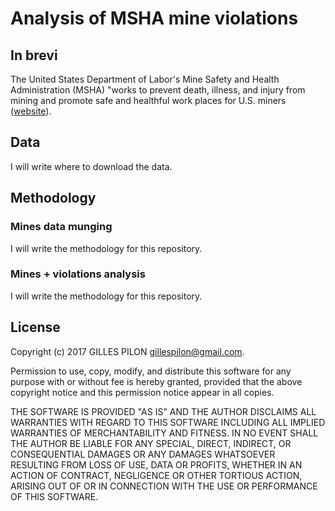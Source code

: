 # Analysis of MSHA mine violations

## In brevi

The United States Department of Labor's Mine Safety and Health Administration (MSHA) "works to prevent death, illness, and injury from mining and promote safe and healthful work places for U.S. miners ([website](https://www.msha.gov/about/mission)).

## Data

I will write where to download the data.

## Methodology

### Mines data munging

I will write the methodology for this repository.

### Mines + violations analysis

I will write the methodology for this repository.

## License

Copyright (c) 2017 GILLES PILON <gillespilon@gmail.com>.

Permission to use, copy, modify, and distribute this software for any purpose with or without fee is hereby granted, provided that the above
copyright notice and this permission notice appear in all copies.

THE SOFTWARE IS PROVIDED "AS IS" AND THE AUTHOR DISCLAIMS ALL WARRANTIES WITH REGARD TO THIS SOFTWARE INCLUDING ALL IMPLIED WARRANTIES OF MERCHANTABILITY AND FITNESS. IN NO EVENT SHALL THE AUTHOR BE LIABLE FOR ANY SPECIAL, DIRECT, INDIRECT, OR CONSEQUENTIAL DAMAGES OR ANY DAMAGES WHATSOEVER RESULTING FROM LOSS OF USE, DATA OR PROFITS, WHETHER IN AN ACTION OF CONTRACT, NEGLIGENCE OR OTHER TORTIOUS ACTION, ARISING OUT OF OR IN CONNECTION WITH THE USE OR PERFORMANCE OF THIS SOFTWARE.
